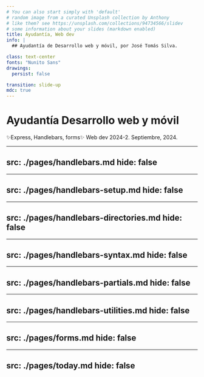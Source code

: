 ```yaml
---
# You can also start simply with 'default'
# random image from a curated Unsplash collection by Anthony
# like them? see https://unsplash.com/collections/94734566/slidev
# some information about your slides (markdown enabled)
title: Ayudantía, Web dev
info: |
  ## Ayudantía de Desarrollo web y móvil, por José Tomás Silva.

class: text-center
fonts: "Nunito Sans"
drawings:
  persist: false

transition: slide-up
mdc: true
---
```



# Ayudantía Desarrollo web y móvil
<span>
✨Express, Handlebars, forms✨ 
</span>


<span class='side-comment text-end border-none font-semibold'>
Web dev 2024-2. Septiembre, 2024.
</span>

---
src: ./pages/handlebars.md
hide: false
---


---
src: ./pages/handlebars-setup.md
hide: false
---

---
src: ./pages/handlebars-directories.md
hide: false
---


---
src: ./pages/handlebars-syntax.md
hide: false
---


---
src: ./pages/handlebars-partials.md
hide: false
---

---
src: ./pages/handlebars-utilities.md
hide: false
---

---
src: ./pages/forms.md
hide: false
---


---
src: ./pages/today.md
hide: false
---